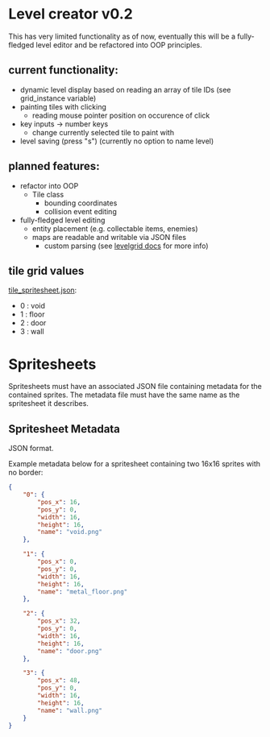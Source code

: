 # Level creator v0.2

This has very limited functionality as of now, eventually this will be a fully-fledged level editor and be refactored into OOP principles.

## current functionality: 

- dynamic level display based on reading an array of tile IDs (see grid_instance variable)
- painting tiles with clicking
	- reading mouse pointer position on occurence of click
- key inputs -> number keys
	- change currently selected tile to paint with
- level saving (press "s") (currently no option to name level)

## planned features:

- refactor into OOP
	- Tile class
		- bounding coordinates
		- collision event editing
- fully-fledged level editing
	- entity placement (e.g. collectable items, enemies)
	- maps are readable and writable via JSON files
		- custom parsing (see [levelgrid docs](levelgrid_docs.md) for more info)

## tile grid values

[tile_spritesheet.json](Assets/tile_spritesheet.json):

- 0 : void
- 1 : floor
- 2 : door
- 3 : wall

# Spritesheets

Spritesheets must have an associated JSON file containing metadata for the contained sprites. The metadata file must have the same name as the spritesheet it describes.

## Spritesheet Metadata

JSON format.

Example metadata below for a spritesheet containing two 16x16 sprites with no border:

```JSON
{
	"0": {
		"pos_x": 16,
		"pos_y": 0,
		"width": 16,
		"height": 16,
		"name": "void.png"
	},

	"1": {
		"pos_x": 0,
		"pos_y": 0,
		"width": 16,
		"height": 16,
		"name": "metal_floor.png"
	},

	"2": {
		"pos_x": 32,
		"pos_y": 0,
		"width": 16,
		"height": 16,
		"name": "door.png"
	},

	"3": {
		"pos_x": 48,
		"pos_y": 0,
		"width": 16,
		"height": 16,
		"name": "wall.png"
	}
}
```